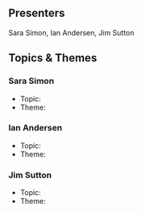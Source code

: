 ## Presenters

Sara Simon, Ian Andersen, Jim Sutton

## Topics & Themes

### Sara Simon

* Topic: 
* Theme: 

### Ian Andersen

* Topic: 
* Theme: 

### Jim Sutton

* Topic: 
* Theme: 
